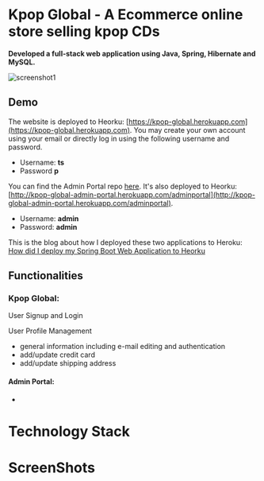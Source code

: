 # Kpop Global - A Ecommerce online store selling kpop CDs
**Developed a full-stack web application using Java, Spring, Hibernate and MySQL.**
 

![screenshot1](https://res.cloudinary.com/hwrd8gr2p/image/upload/v1548480974/github/screenshot1.jpg)

## Demo
The website is deployed to Heorku:
[https://kpop-global.herokuapp.com](https://kpop-global.herokuapp.com). You may create your own account using your email or directly log in using the following username and password.
* Username: **ts**
* Password **p** 


You can find the Admin Portal repo [here](https://github.com/tiansss/adminportal). It's also deployed to Heorku: [http://kpop-global-admin-portal.herokuapp.com/adminportal](http://kpop-global-admin-portal.herokuapp.com/adminportal). 
* Username: **admin**
* Password: **admin**

This is the blog about how I deployed these two applications to Heroku: [How did I deploy my Spring Boot Web Application to Heorku](https://tiansss.github.io/2019-01-24-How-did-I-deploy-my-Spring-Boot-Web-Application-to-Heroku/)

## Functionalities
### Kpop Global:
User Signup and Login

User Profile Management
* general information including e-mail editing and authentication
* add/update credit card
* add/update shipping address


#### Admin Portal:
* 

# Technology Stack

# ScreenShots


